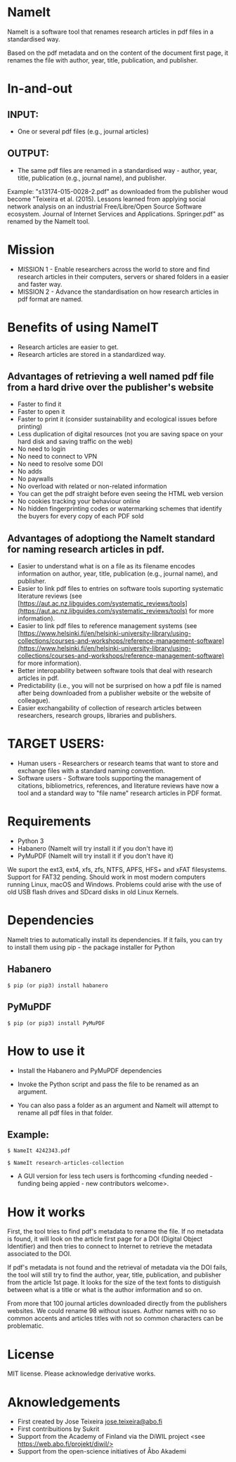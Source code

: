 # NameIt # 

NameIt is a software tool that renames research articles in pdf files in a standardised way. 

Based on the pdf metadata and on the content of the document first page, it renames the file  with author, year, title, publication, and publisher. 

# In-and-out

## INPUT: 
* One or several pdf files (e.g., journal articles) 

## OUTPUT: 
* The same pdf files are renamed in a standardised way - author, year, title, publication (e.g., journal name), and publisher. 

Example: "s13174-015-0028-2.pdf" as downloaded from the publisher woud become "Teixeira et al. (2015). Lessons learned from applying social network analysis on an industrial Free/Libre/Open Source Software ecosystem. Journal of Internet Services and Applications. Springer.pdf" as renamed by the NameIt tool. 

# Mission # 

* MISSION 1 - Enable researchers across the world to store and find research articles in their computers, servers or shared folders in a easier and faster way.
* MISSION 2 - Advance the standardisation on how research articles in pdf format are named. 

# Benefits of using NameIT

* Research articles are easier to get.
* Research articles are stored in a standardized way.

## Advantages of retrieving a well named pdf file from a hard drive over the publisher's website

- Faster to find it 
- Faster to open it
- Faster to print it (consider sustainability and ecological issues before printing)
- Less duplication of digital resources (not you are saving space on your hard disk and saving traffic on the web)
- No need to login
- No need to connect to VPN
- No need to resolve some DOI
- No adds
- No paywalls
- No overload with related or non-related information 
- You can get the pdf straight before even seeing the HTML web version
- No cookies tracking your behaviour online
- No hidden fingerprinting codes or watermarking schemes that identify the buyers for every copy of each PDF sold


## Advantages of adoptiong the NameIt standard for naming research articles in pdf. 

- Easier to understand what is on a file as its filename encodes information on author, year, title, publication (e.g., journal name), and publisher.
- Easier to link pdf files to entries on software tools suporting systematic literature reviews (see [https://aut.ac.nz.libguides.com/systematic_reviews/tools](https://aut.ac.nz.libguides.com/systematic_reviews/tools) for more information). 
- Easier to link pdf files to reference management systems (see [https://www.helsinki.fi/en/helsinki-university-library/using-collections/courses-and-workshops/reference-management-software](https://www.helsinki.fi/en/helsinki-university-library/using-collections/courses-and-workshops/reference-management-software) for more information).
- Better interopability between software tools that deal with research articles in pdf. 
- Predictability (i.e., you will not be surprised on how a pdf file is named after being downloaded from a publisher website or the website of colleague). 
- Easier exchangability of collection of research articles between researchers, research groups, libraries and publishers.

# TARGET USERS:  # 

* Human users - Researchers or research teams that want to store and exchange files with a standard naming convention. 
* Software users -  Software tools supporting the management of citations, bibliometrics, references, and literature reviews have now a tool and a standard way to "file name" research articles in PDF format.

# Requirements # 

* Python 3
* Habanero (NameIt will try install it if you don't have it)
* PyMuPDF (NameIt will try install it if you don't have it)

We suport the ext3, ext4, xfs, zfs, NTFS, APFS, HFS+ and xFAT filesystems. Support for FAT32 pending. 
Should work in most modern computers running Linux, macOS and Windows. Problems could arise with the use of old  USB flash drives  and SDcard disks in old Linux Kernels. 

# Dependencies 

NameIt tries to automatically install its dependencies. If it fails, you can try to install them using pip - the package installer for Python

## Habanero ##
`$ pip (or pip3) install habanero`

## PyMuPDF ##

`$ pip (or pip3) install PyMuPDF`


# How to use it 

* Install the Habanero and PyMuPDF dependencies 

* Invoke the Python script and pass the file to be renamed as an argument.
* You can also pass a folder as an argument and NameIt will attempt to rename all pdf files in that folder.

## Example: ## 


`$ NameIt 4242343.pdf`

`$ NameIt research-articles-collection`


* A GUI version for less tech users is forthcoming  <funding needed - funding being appied - new contributors welcome>.

# How it works 

First, the tool tries to find pdf's metadata to rename the file. If no metadata is found, it will look on the article first page for a DOI (Digital Object Identifier) and then tries 
to connect to Internet to retrieve the metadata associated to the DOI. 

If pdf's metadata is not found and the retrieval of metadata via the DOI fails, the tool will still try to find the author, year, title, publication, and publisher from the article 1st page. 
It looks for the size of the text fonts  to distiguish between what is a title or what is the author imformation and so on. 

From more that 100 journal articles downloaded directly from the publishers websites. We could rename 98 without issues.  Author names with no so common accents and articles titles with not so common characters can be problematic.

# License #

MIT license. Please acknowledge derivative works. 

# Aknowledgements 

* First created by Jose Teixeira <jose.teixeira@abo.fi>
* First contribuitions by Sukrit 
* Support from the Academy of Finland via the DiWIL project  <see https://web.abo.fi/projekt/diwil/> 
* Support from the open-science initiatives of Åbo Akademi 
